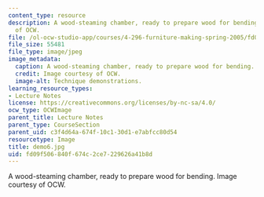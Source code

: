```yaml
---
content_type: resource
description: A wood-steaming chamber, ready to prepare wood for bending. Image courtesy
  of OCW.
file: /ol-ocw-studio-app/courses/4-296-furniture-making-spring-2005/fd09f506840f674c2ce7229626a41b8d_demo6.jpg
file_size: 55481
file_type: image/jpeg
image_metadata:
  caption: A wood-steaming chamber, ready to prepare wood for bending.
  credit: Image courtesy of OCW.
  image-alt: Technique demonstrations.
learning_resource_types:
- Lecture Notes
license: https://creativecommons.org/licenses/by-nc-sa/4.0/
ocw_type: OCWImage
parent_title: Lecture Notes
parent_type: CourseSection
parent_uid: c3f4d64a-674f-10c1-30d1-e7abfcc80d54
resourcetype: Image
title: demo6.jpg
uid: fd09f506-840f-674c-2ce7-229626a41b8d
---
```

A wood-steaming chamber, ready to prepare wood for bending. Image courtesy of OCW.